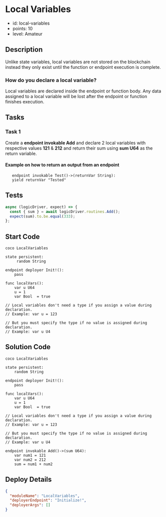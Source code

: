 # Local Variables

- id: local-variables
- points: 10
- level: Amateur

## Description

Unlike state variables, local variables are not stored on the blockchain instead they only exist until the function or endpoint execution is complete.

### How do you declare a local variable?

Local variables are declared inside the endpoint or function body. Any data assigned to a local variable will be lost after the endpoint or function finishes execution.

## Tasks

### Task 1

Create a **endpoint invokable Add** and declare 2 local variables with respective values **121** & **212** and return their sum using **sum U64** as the return variable.

#### Example on how to return an output from an endpoint

```cocolang
   endpoint invokable Test()->(returnVar String):
   yield returnVar "Tested"
```

## Tests

```javascript
async (logicDriver, expect) => {
  const { sum } = await logicDriver.routines.Add();
  expect(sum).to.be.equal(333);
};
```

## Start Code

```cocolang
coco LocalVariables

state persistent:
     random String

endpoint deployer Init!():
    pass

func localVars():
    var u U64
    u = 1
    var Bool  = true

// Local variables don't need a type if you assign a value during declaration.
// Example: var u = 123

// But you must specify the type if no value is assigned during declaration.
// Example: var u U4
```

## Solution Code

```cocolang
coco LocalVariables

state persistent:
    random String

endpoint deployer Init!():
    pass

func localVars():
    var u U64
    u = 1
    var Bool  = true

// Local variables don't need a type if you assign a value during declaration.
// Example: var u = 123

// But you must specify the type if no value is assigned during declaration.
// Example: var u U4

endpoint invokable Add()->(sum U64):
    var num1 = 121
    var num2 = 212
    sum = num1 + num2
```

## Deploy Details

```json
{
  "moduleName": "LocalVariables",
  "deployerEndpoint": "Initialize!",
  "deployerArgs": []
}
```
